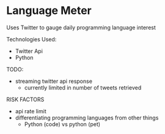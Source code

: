 # Language Meter

Uses Twitter to gauge daily programming language interest

Technologies Used:
- Twitter Api
- Python

TODO:
- streaming twitter api response
    - currently limited in number of tweets retrieved

RISK FACTORS
- api rate limit
- differentiating programming languages from other things
    - Python (code) vs python (pet)
